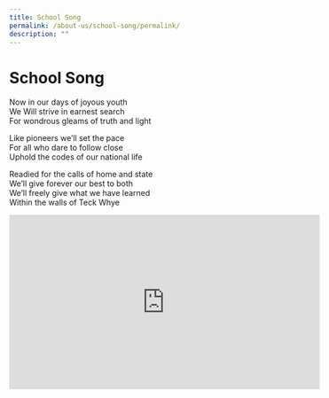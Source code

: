 ```yaml
---
title: School Song
permalink: /about-us/school-song/permalink/
description: ""
---
```

School Song
===========

Now in our days of joyous youth  
We Will strive in earnest search  
For wondrous gleams of truth and light

Like pioneers we’ll set the pace  
For all who dare to follow close  
Uphold the codes of our national life

Readied for the calls of home and state  
We’ll give forever our best to both  
We’ll freely give what we have learned  
Within the walls of Teck Whye

<iframe width="560" height="315" src="https://www.youtube.com/embed/GxoycUgFa6M" title="TWSS SCHOOL SONG" frameborder="0" allow="accelerometer; autoplay; clipboard-write; encrypted-media; gyroscope; picture-in-picture" allowfullscreen></iframe>